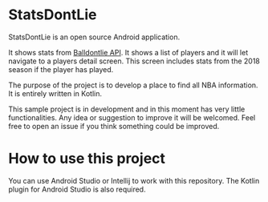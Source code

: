 # StatsDontLie
StatsDontLie is an open source Android application.

It shows stats from [Balldontlie API](https://www.balldontlie.io/). 
It shows a list of players and it will let navigate to a players detail screen. 
This screen includes stats from the 2018 season if the player has played.

The purpose of the project is to develop a place to find all NBA information.
It is entirely written in Kotlin. 

This sample project is in development and in this moment has very little functionalities.
Any idea or suggestion to improve it will be welcomed.
Feel free to open an issue if you think something could be improved.

# How to use this project
You can use Android Studio or Intellij to work with this repository.
The Kotlin plugin for Android Studio is also required.
